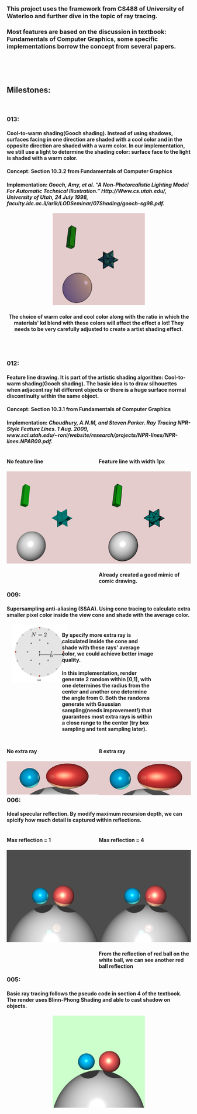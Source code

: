 <h3>This project uses the framework from CS488 of University of Waterloo and further dive in the topic of ray tracing.</h3>
<h3>Most features are based on the discussion in textbook: <b>Fundamentals of Computer Graphics</b>, some specific implementations borrow the concept from several papers.</h3>
<br><br><br>
<h2>Milestones:</h2>
<br>

<div style="margin-bottom: 7%;">
    <h3><b>013:</b></h3>
    <h4> Cool-to-warm shading(Gooch shading). Instead of using shadows, surfaces facing in one direction are shaded with a cool color and in the opposite direction are shaded with a warm color. In our implementation, we still use a light to determine the shading color: surface face to the light is shaded with a warm color.</h4>
    <h4>Concept: Section 10.3.2 from Fundamentals of Computer Graphics</h3>
    <h4>Implementation: <I>Gooch, Amy, et al. “A Non-Photorealistic Lighting Model For Automatic Technical Illustration.” Http://Www.cs.utah.edu/, University of Utah, 24 July 1998, faculty.idc.ac.il/arik/LODSeminar/07Shading/gooch-sg98.pdf.</I> </h3>
    <div style="width: 50%; margin-left:auto; margin-right:auto" markdown="1">
        <img src="./library/013_gooch.png" alt="drawing" width="300"/>
    </div>
    <h4 style="text-align:center">The choice of warm color and cool color along with the ratio in which the materials' kd blend with these colors will affect the effect a lot! They needs to be very carefully adjusted to create a artist shading effect. </h4>
</div>
<br>

<div style="margin-bottom: 48%;">
    <h3><b>012:</b></h3>
    <h4>Feature line drawing. It is part of the artistic shading algorithm: Cool-to-warm shading(Gooch shading). The basic idea is to draw silhouettes when adjacent ray hit different objects or there is a huge surface normal discontinuity within the same object.</h4>
    <h4>Concept: Section 10.3.1 from Fundamentals of Computer Graphics</h4>
    <h4>Implementation: <I>Choudhury, A.N.M, and Steven Parker. Ray Tracing NPR-Style Feature Lines. 1 Aug. 2009, www.sci.utah.edu/~roni/website/research/projects/NPR-lines/NPR-lines.NPAR09.pdf.</I> </h4>
    <div style="width: 50%; float: left;" markdown="1">
        <h4>No feature line</h4>
        <a href="">
            <img src="./library/012_fl_no.png" alt="drawing" width="300">
        </a>
    </div>
    <div style="width: 50%; float: left" markdown="2">
        <h4>Feature line with width 1px</h4>
        <a href="">
            <img src="./library/012_fl.png" alt="drawing" width="300">
        </a>
        <h4>Already created a good mimic of comic drawing.</h4>
    </div>
</div>
<br>

<div style="margin-bottom: 62%;">
    <h3><b>009:</b></h3>
    <h4>Supersampling anti-aliasing (SSAA). Using cone tracing to calculate extra smaller pixel color inside the view cone and shade with the average color. </h4>
    <div style="width: 30%; float: left;" markdown="1">
        <a href="">
            <img src="./library/cone.png" alt="drawing" width="300" style="margin-left: 10%;">
        </a>
    </div>
    <div style="width: 50%; float: left;" markdown="1">
        <h4> By specify more extra ray is calculated inside the cone and shade with these rays' average color, we could achieve better image quality. </h4>
        <h4> In this implementation, render generate 2 random within [0,1], with one determines the radius from the center and another one determine the angle from 0. Both the randoms generate with Gaussian sampling(needs improvement!) that guarantees most extra rays is within a close range to the center (try box sampling and tent sampling later).</h4>
    </div>
    <div style="width: 50%; float: left;" markdown="1">
        <h4 style="margin-top: 10%;"> No extra ray </h4>
        <a href="">
            <img src="./library/009_aa_s0.png" alt="drawing" width="500">
        </a>
    </div>
    <div style="width: 50%; float: left;" markdown="1">
        <h4 style="margin-top: 10%;"> 8 extra ray </h4>
        <a href="">
            <img src="./library/009_aa_s8.png" alt="drawing" width="500">
        </a>
    </div>
</div>
<br>

<div style="margin-bottom: 50%;">
    <h3><b>006:</b></h3>
    <h4> Ideal specular reflection. By modify maximum recursion depth, we can spicify how much detail is captured within reflections.</h4>
    <div style="width: 50%; float: left;" markdown="1">
        <h4>Max reflection = 1</h4>
        <a href="">
            <img src="./library/006_reflection_d1.png" alt="drawing" width="300">
        </a>
    </div>
    <div style="width: 50%; float: left" markdown="2">
        <h4>Max reflection = 4</h4>
        <a href="">
            <img src="./library/006_reflection_d4.png" alt="drawing" width="300">
        </a>
        <h4>From the reflection of red ball on the white ball, we can see another red ball reflection </h4>
    </div>
</div>

<br>
<div>
    <h3><b>005:</b></h3>
    <h4>Basic ray tracing follows the pseudo code in section 4 of the textbook. The render uses Blinn-Phong Shading and able to cast shadow on objects.</h3>
    <div style="width: 50%; margin-left:auto; margin-right:auto" markdown="2">
        <img src="./library/005_shadow.png" alt="drawing" width="300"/>
    </div>
</div>




